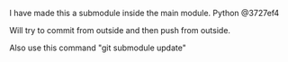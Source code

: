 I have made this a submodule inside the main module.
Python @3727ef4

Will try to commit from outside and then push from outside.

Also use this command "git submodule update"